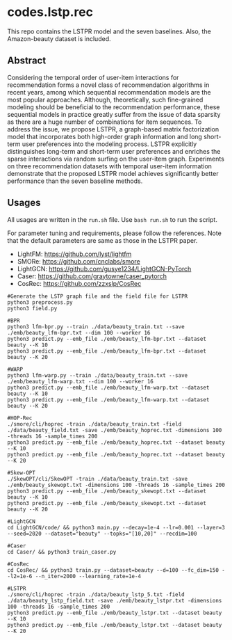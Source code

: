 # codes.lstp.rec
This repo contains the LSTPR model and the seven baselines. Also, the Amazon-beauty dataset is included.

## Abstract
Considering the temporal order of user-item interactions for recommendation forms a novel class of recommendation algorithms in recent years, among which sequential recommendation models are the most popular approaches. Although, theoretically, such fine-grained modeling should be beneficial to the recommendation performance, these sequential models in practice greatly suffer from the issue of data sparsity as there are a huge number of combinations for item sequences. To address the issue, we propose LSTPR, a graph-based matrix factorization model that incorporates both high-order graph information and long short-term user preferences into the modeling process. LSTPR explicitly distinguishes long-term and short-term user preferences and enriches the sparse interactions via random surfing on the user-item graph. Experiments on three recommendation datasets with temporal user-item information demonstrate that the proposed LSTPR model achieves significantly better performance than the seven baseline methods.

## Usages
All usages are written in the ```run.sh``` file. Use ```bash run.sh``` to run the script.

For parameter tuning and requirements, please follow the references. Note that the default parameters are same as those in the LSTPR paper.
- LightFM: https://github.com/lyst/lightfm
- SMORe: https://github.com/cnclabs/smore
- LightGCN: https://github.com/gusye1234/LightGCN-PyTorch
- Caser: https://github.com/graytowne/caser_pytorch
- CosRec: https://github.com/zzxslp/CosRec

```
#Generate the LSTP graph file and the field file for LSTPR
python3 preprocess.py
python3 field.py

#BPR
python3 lfm-bpr.py --train ./data/beauty_train.txt --save ./emb/beauty_lfm-bpr.txt --dim 100 --worker 16
python3 predict.py --emb_file ./emb/beauty_lfm-bpr.txt --dataset beauty --K 10
python3 predict.py --emb_file ./emb/beauty_lfm-bpr.txt --dataset beauty --K 20

#WARP
python3 lfm-warp.py --train ./data/beauty_train.txt --save ./emb/beauty_lfm-warp.txt --dim 100 --worker 16
python3 predict.py --emb_file ./emb/beauty_lfm-warp.txt --dataset beauty --K 10
python3 predict.py --emb_file ./emb/beauty_lfm-warp.txt --dataset beauty --K 20

#HOP-Rec
./smore/cli/hoprec -train ./data/beauty_train.txt -field ./data/beauty_field.txt -save ./emb/beauty_hoprec.txt -dimensions 100 -threads 16 -sample_times 200
python3 predict.py --emb_file ./emb/beauty_hoprec.txt --dataset beauty --K 10
python3 predict.py --emb_file ./emb/beauty_hoprec.txt --dataset beauty --K 20

#Skew-OPT
./SkewOPT/cli/SkewOPT -train ./data/beauty_train.txt -save ./emb/beauty_skewopt.txt -dimensions 100 -threads 16 -sample_times 200
python3 predict.py --emb_file ./emb/beauty_skewopt.txt --dataset beauty --K 10
python3 predict.py --emb_file ./emb/beauty_skewopt.txt --dataset beauty --K 20

#LightGCN
cd LightGCN/code/ && python3 main.py --decay=1e-4 --lr=0.001 --layer=3 --seed=2020 --dataset="beauty" --topks="[10,20]" --recdim=100

#Caser
cd Caser/ && python3 train_caser.py

#CosRec
cd CosRec/ && python3 train.py --dataset=beauty --d=100 --fc_dim=150 --l2=1e-6 --n_iter=2000 --learning_rate=1e-4

#LSTPR
./smore/cli/hoprec -train ./data/beauty_lstp_5.txt -field ./data/beauty_lstp_field.txt -save ./emb/beauty_lstpr.txt -dimensions 100 -threads 16 -sample_times 200
python3 predict.py --emb_file ./emb/beauty_lstpr.txt --dataset beauty --K 10
python3 predict.py --emb_file ./emb/beauty_lstpr.txt --dataset beauty --K 20
```
